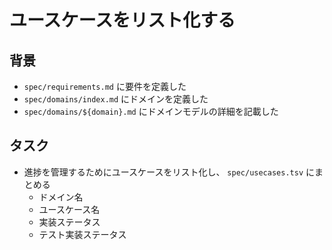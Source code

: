# ユースケースをリスト化する

## 背景

- `spec/requirements.md` に要件を定義した
- `spec/domains/index.md` にドメインを定義した
- `spec/domains/${domain}.md` にドメインモデルの詳細を記載した

## タスク

- 進捗を管理するためにユースケースをリスト化し、 `spec/usecases.tsv` にまとめる
    - ドメイン名
    - ユースケース名
    - 実装ステータス
    - テスト実装ステータス
